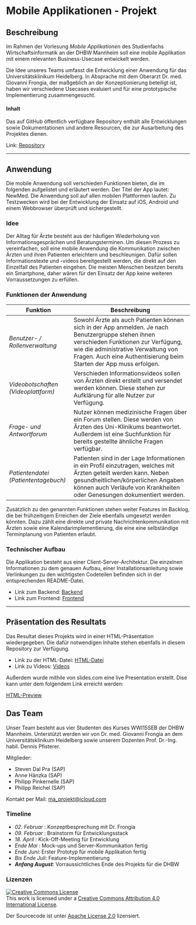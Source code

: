 # Mobile Applikationen - Projekt

## Beschreibung

Im Rahmen der Vorlesung _Mobile Applikationen_ des Studienfachs Wirtschaftsinformatik an der DHBW Mannheim soll eine mobile Applikation mit einem relevanten Business-Usecase entwickelt werden.

Die Idee unseres Teams umfasst die Entwicklung einer Anwendung für das Universitätsklinikum Heidelberg. In Absprache mit dem Oberarzt Dr. med. Giovanni Frongia, der maßgeblich an der Konzeptionierung beteiligt ist,  haben wir verschiedene Usecases evaluiert und für eine prototypische Implementierung zusammengesucht.

#### Inhalt

Das auf GitHub öffentlich verfügbare Repository enthält alle Entwicklungen sowie Dokumentationen und andere Resourcen, die zur Ausarbeitung des Projektes dienen.

Link: [Repository](https://github.com/PinkidG/MA2018_Project "Link to GitHub")

* * *

## Anwendung

Die mobile Anwendung soll verschieden Funktionen bieten, die im folgenden aufgelistet und erläutert werden. Der Titel der App lautet: NewMed. Die Anwendung soll auf allen mobilen Plattformen laufen. Zu Testzwecken wird bei der Entwicklung der Einsatz auf iOS, Android und einem Webbrowser überprüft und sichergestellt.

### Idee

Der Alltag für Ärzte besteht aus der häufigen Wiederholung von Informationsgesprächen und Beratungsterminen. Um diesen Prozess zu vereinfachen, soll eine mobile Anwendung die Kommunikation zwischen Ärzten und ihren Patienten erleichtern und beschleunigen. Dafür sollen Informationstexte und -videos bereitgestellt werden, die direkt auf den Einzelfall des Patienten eingehen. Die meisten Menschen besitzen bereits ein Smartphone, daher wären für den Einsatz der App keine weiteren Vorraussetzungen zu erfüllen.


### Funktionen der Anwendung

| Funktion | Beschreibung|
| ------------------------------------ | ----------------------------------------------------------------------- |
| _Benutzer- / Rollenverwaltung_       | Sowohl Ärzte als auch Patienten können sich in der App anmelden. Je nach Benutzergruppe stehen ihnen verschieden Funktionen zur Verfügung, wie die administrative Verwaltung von Fragen. Auch eine Authentisierung beim Starten der App muss erfolgen. |
| _Videobotschaften (Videoplattform)_  | Verschieden Informationsvideos sollen von Ärzten direkt erstellt und versendet werden können. Diese stehen zur Aufklärung für alle Nutzer zur Verfügung.                                                                                               |
| _Frage- und Antwortforum_            | Nutzer können medizinische Fragen über ein Forum stellen. Diese werden von Ärzten des Uni-Klinikums beantwortet. Außerdem ist eine Suchfunktion für bereits gestellte ähnliche Fragen verfügbar. |
| _Patientendatei (Patiententagebuch)_ | Patienten sind in der Lage Informationen in ein Profil einzutragen, welches mit Ärzten geteilt werden kann. Neben gesundheitlichen/körperlichen Angaben können auch Verläufe von Krankheiten oder Genesungen dokumentiert werden.|


Zusätzlich zu den genannten Funktionen stehen weiter Features im Backlog, die bei frühzeitigem Erreichen der Ziele ebenfalls umgesetzt werden könnten. Dazu zählt eine direkte und private Nachrichtenkommunikation mit Ärzten sowie eine Kalendarimplementierung, die eine eine selbständige Terminplanung von Patienten erlaubt.

### Technischer Aufbau

Die Applikation besteht aus einer Client-Server-Architektur. Die einzelnen Informationen zu dem genauen Aufbau, einer Installationsanleitung sowie Verlinkungen zu den wichtigsten Codeteilen befinden sich in der entsprechenden README-Datei.

-   Link zum Backend: [Backend](https://github.com/PinkidG/MA2018_Project/tree/master/backend "Link to backend")
-   Link zum Frontend: [Frontend](https://github.com/PinkidG/MA2018_Project/tree/master/frontend "Link to frontend")

* * *

## Präsentation des Resultats

Das Resultat dieses Projekts wird in einer HTML-Präsentation wiedergegeben. Die dafür notwendigen Inhalte stehen ebenfalls in diesem Repository zur Verfügung.

-   Link zu der HTML-Datei: [HTML-Datei](https://github.com/PinkidG/MA2018_Project/blob/master/additional%20files/presentation/Slides.html "Link to html")
-   Link zu Videos: [Videos](https://github.com/PinkidG/MA2018_Project/tree/master/additional%20files/videos "Link to videos")

Außerdem wurde mithile von slides.com eine live Presentation erstellt. Dise kann unter dem folgendem Link erreicht werden:

[HTML-Preview](https://htmlpreview.github.io/?https://github.com/PinkidG/MA2018_Project/blob/master/additional%20files/presentation/Slides.html "Link to HTML-Preview")


## Das Team

Unser Team besteht aus vier Studenten des Kurses WWI15SEB der DHBW Mannheim. Unterstützt werden wir von Dr. med. Giovanni Frongia an dem Universitätsklinikum Heidelberg sowie unserem Dozenten Prof. Dr.-Ing. habil. Dennis Pfisterer.

Mitglieder:

-   Steven Dal Pra (SAP)
-   Anne Hänzka (SAP)
-   Philipp Pinkernelle (SAP)
-   Philipp Reichel (SAP)

Kontakt per Mail: [ma_projekt@icloud.com](mailto:ma_projekt@icloud.com "Link to mail")

### Timeline

-   _02. Februar_ : Konzeptbesprechung mit Dr. Frongia
-   _09. Februar_ : Brainstorm für Entwicklungsstack
-   _18. April_ : Kick-Off-Meeting für Entwicklung
-   _Ende Mai_ : Mock-ups und Server-Kommunikation fertig
-   _Ende Juni_: Erster Prototyp für mobile Applikation fertig
-   _Bis Ende Juli_: Feature-Implementierung
-   **_Anfang August_**: Vorraussichtliches Ende des Projekts für die DHBW

### Lizenzen

<a rel="license" href="http://creativecommons.org/licenses/by/4.0/"><img alt="Creative Commons License" style="border-width:0" src="https://i.creativecommons.org/l/by/4.0/88x31.png" /></a><br />This work is licensed under a <a rel="license" href="http://creativecommons.org/licenses/by/4.0/">Creative Commons Attribution 4.0 International License</a>.

Der Sourcecode ist unter <a href="http://www.apache.org/licenses/LICENSE-2.0">Apache License 2.0</a> lizensiert.

